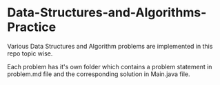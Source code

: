 # Data-Structures-and-Algorithms-Practice

Various Data Structures and Algorithm problems are implemented in this repo topic wise.

Each problem has it's own folder which contains a problem statement in problem.md file and the corresponding solution in Main.java file.